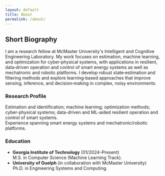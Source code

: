 ```yaml
---
layout: default
title: About
permalink: /about/
---
```


## Short Biography
I am a research fellow at McMaster University's Intelligent and Cognitive Engineering Laboratory. My work focuses on estimation, machine learning, and optimization for cyber‑physical systems, with applications in resilient, data‑driven operation and control of smart energy systems as well as mechatronic and robotic platforms. I develop robust state‑estimation and filtering methods and explore learning‑based approaches that improve sensing, inference, and decision‑making in complex, noisy environments.

### Research Profile

Estimation and identification; machine learning; optimization methods; cyber-physical systems; data-driven and ML-aided resilient operation and control of smart systems.  
Experience spanning smart energy systems and mechatronic/robotic platforms.

### Education

- **Georgia Institute of Technology** (01/2024–Present)  
  M.S. in Computer Science (Machine Learning Track).
- **University of Guelph** (in collaboration with McMaster University)   
  Ph.D. in Engineering Systems and Computing.  
